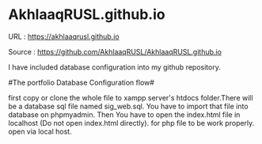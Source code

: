 # AkhlaaqRUSL.github.io

URL : https://akhlaaqrusl.github.io

Source : https://github.com/AkhlaaqRUSL/AkhlaaqRUSL.github.io


I have included database configuration into my github repository.

#The portfolio Database Configuration flow#

first copy or clone the whole file to xampp server's htdocs folder.There will be a database sql file named sig_web.sql. You have to import that file into database on phpmyadmin. 
Then You have to open the index.html file in localhost (Do not open index.html directly). for php file to be work properly. open via local host.